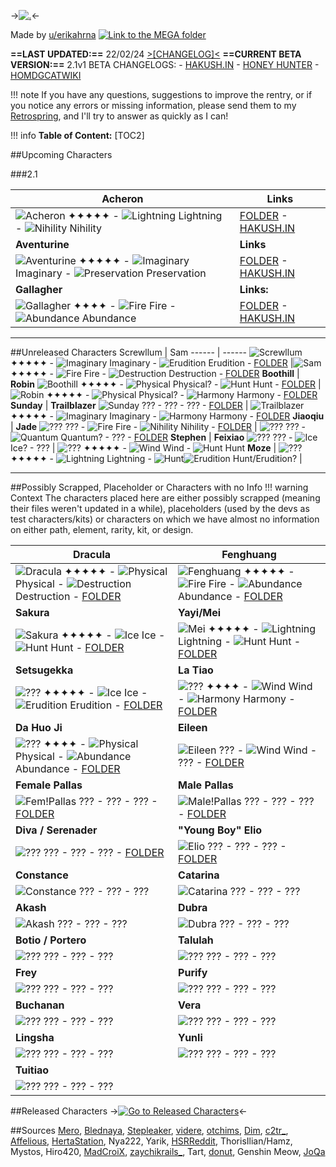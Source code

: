 ->[![.](https://i.imgur.com/xSD6dnW.png)](https://rentry.co/7k3mt)<-

Made by [u/erikahrna](https://www.reddit.com/user/erikahrna)
[![Link to the MEGA folder](https://i.imgur.com/lNvsAWf.png)](https://mega.nz/folder/RvkmWCyA#VA_EjRU-1Mb6g9zNXKR3sg)

**==LAST UPDATED:==** 22/02/24 [>[CHANGELOG]<](https://rentry.co/uvkrso)
**==CURRENT BETA VERSION:==** 2.1v1 BETA CHANGELOGS: - [HAKUSH.IN](https://hsr.hakush.in/) - [HONEY HUNTER](https://hsr.honeyhunterworld.com/new-in-2-0/?lang=EN) - [HOMDGCATWIKI](https://homdgcat.wiki/)

!!! note
    If you have any questions, suggestions to improve the rentry, or if you notice any errors or missing information, please send them to my [Retrospring](https://retrospring.net/@erikahhrna), and I'll try to answer as quickly as I can! 
    
!!! info
    **Table of Content:**
[TOC2]

##Upcoming Characters

###2.1

Acheron | Links
------ | ------
![Acheron](https://i.imgur.com/q3h6kaI.png) ✦✦✦✦✦ - ![Lightning](https://i.imgur.com/yR86c5r.png) Lightning - ![Nihility](https://i.imgur.com/tE7oard.png) Nihility | [FOLDER](https://mega.nz/folder/g2snRJiR#BIfdv-PyZYHVNC6XHZSq7Q) - [HAKUSH.IN](https://hsr.hakush.in/char/1308)
**Aventurine** | **Links**
![Aventurine](https://i.imgur.com/vQhkyC9.png) ✦✦✦✦✦ - ![Imaginary](https://i.imgur.com/buCAgf5.png) Imaginary - ![Preservation](https://i.imgur.com/L3iECcI.png) Preservation  | [FOLDER](https://mega.nz/folder/NiFC3JAZ#h--JqhjsZGPJPDQyvr9AJQ) - [HAKUSH.IN](https://hsr.hakush.in/char/1304)
**Gallagher** | **Links:**
![Gallagher](https://i.imgur.com/dnQZz9n.png) ✦✦✦✦ - ![Fire](https://i.imgur.com/tpLsgrd.png) Fire - ![Abundance](https://i.imgur.com/dHJS1s9.png) Abundance | [FOLDER](https://mega.nz/folder/kqM0VDDA#_4LD0YaQJoXMkyel2VgdLg) - [HAKUSH.IN](https://hsr.hakush.in/char/1301)


***
##Unreleased Characters
Screwllum | Sam
------ | ------
![Screwllum](https://i.imgur.com/1FvCTI5.png) ✦✦✦✦✦  - ![Imaginary](https://i.imgur.com/buCAgf5.png) Imaginary - ![Erudition](https://i.imgur.com/Rtr3L01.png) Erudition - [FOLDER](https://mega.nz/folder/Eysm2QIT#uuFRcMxB1wPXV7kgZo7C9g) |![Sam](https://i.imgur.com/SobQcSR.png) ✦✦✦✦✦ - ![Fire](https://i.imgur.com/tpLsgrd.png) Fire - ![Destruction](https://i.imgur.com/g4PgciK.png) Destruction - [FOLDER](https://mega.nz/folder/hmtgwI6I#3XBgSFQxeETzqIYRQF8l9g)
**Boothill** | **Robin** 
![Boothill](https://i.imgur.com/q3CdAhA.png) ✦✦✦✦✦ - ![Physical](https://i.imgur.com/PeBJ13A.png) Physical? - ![Hunt](https://i.imgur.com/cAQhaDV.png) Hunt - [FOLDER](https://mega.nz/folder/pvNmjaIQ#4-SXdKUXviwVNlAwAW3fpg) | ![Robin](https://i.imgur.com/AXX4V67.png) ✦✦✦✦✦ - ![Physical](https://i.imgur.com/PeBJ13A.png) Physical? - ![Harmony](https://i.imgur.com/Z7GSnep.png) Harmony - [FOLDER](https://mega.nz/folder/YudSFSIY#903TDRd3n3EGGLsmTDuSbw)
**Sunday** | **Trailblazer**
![Sunday](https://i.imgur.com/eEoCvmB.png) ??? - ??? - ??? - [FOLDER](https://mega.nz/folder/hzsxCShK#DZ9bXVgOfvggBiOVgKdz2Q) | ![Trailblazer](https://i.imgur.com/qUhLHwg.png) ✦✦✦✦✦ - ![Imaginary](https://i.imgur.com/buCAgf5.png) Imaginary - ![Harmony](https://i.imgur.com/Z7GSnep.png) Harmony - [FOLDER](https://mega.nz/folder/p7E3RIbA#bic7YTgVMDtyANL1xpAybg)
**Jiaoqiu** |  **Jade**
![???](https://i.imgur.com/HExXDur.png) ??? - ![Fire](https://i.imgur.com/tpLsgrd.png) Fire - ![Nihility](https://i.imgur.com/tE7oard.png) Nihility - [FOLDER](https://mega.nz/folder/pqMwCR4I#SQldFnE3BFkHFUgVevllrg) | ![???](https://i.imgur.com/HExXDur.png) ??? - ![Quantum](https://i.imgur.com/NlnMYy5.png) Quantum? - ??? - [FOLDER](https://mega.nz/folder/13UjQBAA#p1ktS6BieVGvSS03tVLuFQ)
**Stephen** | **Feixiao**
![???](https://i.imgur.com/hOohu15.png) ??? - ![Ice](https://i.imgur.com/D82etDH.png) Ice? - ??? | ![???](https://i.imgur.com/HExXDur.png) ✦✦✦✦✦ - ![Wind](https://i.imgur.com/Xi0ZGJe.png) Wind - ![Hunt](https://i.imgur.com/cAQhaDV.png) Hunt
**Moze** | 
![???](https://i.imgur.com/hOohu15.png) ✦✦✦✦✦ - ![Lightning](https://i.imgur.com/yR86c5r.png) Lightning - ![Hunt](https://i.imgur.com/cAQhaDV.png)![Erudition](https://i.imgur.com/Rtr3L01.png) Hunt/Erudition? | 


***
##Possibly Scrapped, Placeholder or Characters with no Info
!!! warning Context 
     The characters placed here are either possibly scrapped (meaning their files weren't updated in a while), placeholders (used by the devs as test characters/kits) or characters on which we have almost no information on either path, element, rarity, kit, or design.

Dracula | Fenghuang
------ | ------
![Dracula](https://i.imgur.com/adtoSx1.png) ✦✦✦✦✦ - ![Physical](https://i.imgur.com/PeBJ13A.png) Physical - ![Destruction](https://i.imgur.com/g4PgciK.png) Destruction - [FOLDER](https://mega.nz/folder/RiUF1IAK#o6mTIceJUzlcVF322PR64Q) |![Fenghuang](https://i.imgur.com/JqTUCYN.png) ✦✦✦✦✦ - ![Fire](https://i.imgur.com/tpLsgrd.png) Fire - ![Abundance](https://i.imgur.com/dHJS1s9.png) Abundance - [FOLDER](https://mega.nz/folder/wuljEJyJ#DCrk18BsAMmrrWE0jJrndg)
**Sakura** | **Yayi/Mei**
![Sakura](https://i.imgur.com/evYItDL.png) ✦✦✦✦✦ - ![Ice](https://i.imgur.com/D82etDH.png) Ice - ![Hunt](https://i.imgur.com/cAQhaDV.png) Hunt - [FOLDER](https://mega.nz/folder/lrtkGIDS#0aK0A_20o1h8dUo9TiJI7w) |![Mei](https://imgur.com/wVNmM3E.png) ✦✦✦✦✦ - ![Lightning](https://i.imgur.com/yR86c5r.png) Lightning - ![Hunt](https://i.imgur.com/cAQhaDV.png) Hunt - [FOLDER](https://mega.nz/folder/Mr8n3SaI#Lb9ctH1DVqAlGGe6g6MyGw)
**Setsugekka** | **La Tiao**
![???](https://i.imgur.com/HExXDur.png) ✦✦✦✦✦ - ![Ice](https://i.imgur.com/D82etDH.png) Ice - ![Erudition](https://i.imgur.com/Rtr3L01.png) Erudition - [FOLDER](https://mega.nz/folder/YjEjVQwZ#Fao8wlaJwc4N7kQVMgNgJw) |![???](https://i.imgur.com/HExXDur.png) ✦✦✦✦ - ![Wind](https://i.imgur.com/Xi0ZGJe.png) Wind - ![Harmony](https://i.imgur.com/Z7GSnep.png) Harmony - [FOLDER](https://mega.nz/folder/EvMXEJyb#igZTpnS6nCn4WK5AHXpUIw)
**Da Huo Ji** | **Eileen**
![???](https://i.imgur.com/HExXDur.png) ✦✦✦✦ - ![Physical](https://i.imgur.com/PeBJ13A.png) Physical - ![Abundance](https://i.imgur.com/dHJS1s9.png) Abundance - [FOLDER](https://mega.nz/folder/RnUmWYRQ#fJ7jbeo2mkLAFZ1NWsFHWA) |![Eileen](https://i.imgur.com/DsykKEX.png) ??? - ![Wind](https://i.imgur.com/Xi0ZGJe.png) Wind - ??? - [FOLDER](https://mega.nz/folder/53sSBIKS#GbUGepd58UsAaD1lHAVB5A)
**Female Pallas** | **Male Pallas**
![Fem!Pallas](https://i.imgur.com/Fkb8guS.png) ??? - ??? - ??? - [FOLDER](https://mega.nz/folder/QvNhgIZY#Abx-DhaGeSPhahenMSv-Mg) |![Male!Pallas](https://i.imgur.com/Ar6cDcI.png) ??? - ??? - ??? - [FOLDER](https://mega.nz/folder/QvNhgIZY#Abx-DhaGeSPhahenMSv-Mg)
**Diva / Serenader** | **"Young Boy" Elio**
![???](https://i.imgur.com/HExXDur.png) ??? - ??? - ??? - [FOLDER](https://mega.nz/folder/4qFR0Q7J#MDc6gOTv6FXrshu01oYpKQ) |![Elio](https://i.imgur.com/V7C03mV.png) ??? - ??? - ??? - [FOLDER](https://mega.nz/folder/YrsCmaqK#GEQBB6Qz5KrE8V-t4YZbvA)
**Constance** | **Catarina**
![Constance](https://i.imgur.com/DNzyQWy.png) ??? - ??? - ??? |![Catarina](https://i.imgur.com/4eD8c0y.png) ??? - ??? - ??? 
**Akash** | **Dubra**
![Akash](https://i.imgur.com/J8AMJ3T.png) ??? - ??? - ??? |![Dubra](https://i.imgur.com/iH2RrBK.png) ??? - ??? - ??? 
**Botio / Portero** | **Talulah**
![???](https://i.imgur.com/hOohu15.png) ??? - ??? - ??? |![???](https://i.imgur.com/HExXDur.png) ??? - ??? - ??? 
**Frey** | **Purify**
![???](https://i.imgur.com/HExXDur.png) ??? - ??? - ??? |![???](https://i.imgur.com/HExXDur.png) ??? - ??? - ??? 
**Buchanan** | **Vera**
![???](https://i.imgur.com/hOohu15.png) ??? - ??? - ??? |![???](https://i.imgur.com/HExXDur.png) ??? - ??? - ??? 
**Lingsha** | **Yunli**
![???](https://i.imgur.com/HExXDur.png) ??? - ??? - ??? |![???](https://i.imgur.com/HExXDur.png) ??? - ??? - ???
**Tuitiao** | 
![???](https://i.imgur.com/HExXDur.png) ??? - ??? - ??? |

##Released Characters
->[![Go to Released Characters](https://i.imgur.com/cNa4fwv.png)](https://rentry.co/qc5b26)<-

##Sources
[Mero](https://t.me/merlin_impact), [Blednaya](https://t.me/blednayaleaks_hsr), [Stepleaker](https://t.me/stepleaker), [videre](https://t.me/videreleaks), [otchims](https://t.me/otchims_leaks), [Dim](https://twitter.com/dimbreath?lang=en), [c2tr_](https://twitter.com/c2tr_?lang=en), [Affelious](https://twitter.com/AffeliousIII), [HertaStation](https://t.me/HertaStationUA), Nya222, Yarik, [HSRReddit](https://t.me/hsrreddit), ThorisIlian/Hamz, Mystos, Hiro420, [MadCroiX](https://t.me/vississ_leak), [zaychikrails_](https://twitter.com/zaychikrails_), Tart, [donut](https://t.me/donutleaker), Genshin Meow, [JoQa](https://twitter.com/JoQatwt)